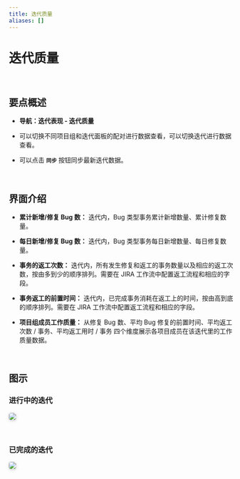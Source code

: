```yaml
---
title: 迭代质量
aliases: []
---
```


# 迭代质量

<br />

## 要点概述

-   **导航：迭代表现 - 迭代质量**

-   可以切换不同项目组和迭代面板的配对进行数据查看，可以切换迭代进行数据查看。

-   可以点击 **`同步`** 按钮同步最新迭代数据。

<br />

## 界面介绍

-   **累计新增/修复 Bug 数：** 迭代内，Bug 类型事务累计新增数量、累计修复数量。

-   **每日新增/修复 Bug 数：** 迭代内，Bug 类型事务每日新增数量、每日修复数量。

-   **事务的返工次数：** 迭代内，所有发生修复和返工的事务数量以及相应的返工次数，按由多到少的顺序排列。需要在 JIRA 工作流中配置返工流程和相应的字段。

-   **事务返工的前置时间：** 迭代内，已完成事务消耗在返工上的时间，按由高到底的顺序排列。需要在 JIRA 工作流中配置返工流程和相应的字段。

-   **项目组成员工作质量：** 从修复 Bug 数、平均 Bug 修复的前置时间、平均返工次数 / 事务、平均返工用时 / 事务 四个维度展示各项目成员在该迭代里的工作质量数据。

<br />

## 图示

### 进行中的迭代

<img style="border-radius: 0.3125em;
    box-shadow: 0 2px 4px 0 rgba(34,36,38,.12),0 2px 10px 0 rgba(34,36,38,.08);" src="https://release-notes.oss-cn-zhangjiakou.aliyuncs.com/img/SprintQuality1.png" />

<br />

### 已完成的迭代

<img style="border-radius: 0.3125em;
    box-shadow: 0 2px 4px 0 rgba(34,36,38,.12),0 2px 10px 0 rgba(34,36,38,.08);" src="https://release-notes.oss-cn-zhangjiakou.aliyuncs.com/img/SprintQuality2.png" />
